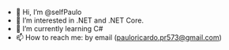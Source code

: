 - 👋 Hi, I’m @selfPaulo
- 👀 I’m interested in .NET and .NET Core.
- 🌱 I’m currently learning C# 
- 📫 How to reach me: by email (pauloricardo.pr573@gmail.com)

<!---
selfPaulo/selfPaulo is a ✨ special ✨ repository because its `README.md` (this file) appears on your GitHub profile.
You can click the Preview link to take a look at your changes.
--->
